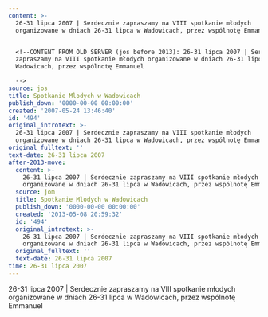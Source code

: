 ```yaml
---
content: >-
  26-31 lipca 2007 | Serdecznie zapraszamy na VIII spotkanie młodych
  organizowane w dniach 26-31 lipca w Wadowicach, przez wspólnotę Emmanuel


  <!--CONTENT FROM OLD SERVER (jos before 2013): 26-31 lipca 2007 | Serdecznie
  zapraszamy na VIII spotkanie młodych organizowane w dniach 26-31 lipca w
  Wadowicach, przez wspólnotę Emmanuel

  -->
source: jos
title: Spotkanie Mlodych w Wadowicach
publish_down: '0000-00-00 00:00:00'
created: '2007-05-24 13:46:40'
id: '494'
original_introtext: >-
  26-31 lipca 2007 | Serdecznie zapraszamy na VIII spotkanie młodych
  organizowane w dniach 26-31 lipca w Wadowicach, przez wspólnotę Emmanuel
original_fulltext: ''
text-date: 26-31 lipca 2007
after-2013-move:
  content: >-
    26-31 lipca 2007 | Serdecznie zapraszamy na VIII spotkanie młodych
    organizowane w dniach 26-31 lipca w Wadowicach, przez wspólnotę Emmanuel
  source: jom
  title: Spotkanie Mlodych w Wadowicach
  publish_down: '0000-00-00 00:00:00'
  created: '2013-05-08 20:59:32'
  id: '494'
  original_introtext: >-
    26-31 lipca 2007 | Serdecznie zapraszamy na VIII spotkanie młodych
    organizowane w dniach 26-31 lipca w Wadowicach, przez wspólnotę Emmanuel
  original_fulltext: ''
  text-date: 26-31 lipca 2007
time: 26-31 lipca 2007
---
```

26-31 lipca 2007 | Serdecznie zapraszamy na VIII spotkanie młodych organizowane w dniach 26-31 lipca w Wadowicach, przez wspólnotę Emmanuel

<!--CONTENT FROM OLD SERVER (jos before 2013): 26-31 lipca 2007 | Serdecznie zapraszamy na VIII spotkanie młodych organizowane w dniach 26-31 lipca w Wadowicach, przez wspólnotę Emmanuel
-->

<!--{{json:{"created_date":"2007-05-24 13:46:40","publish_down":"0000-00-00 00:00:00","id":"494"}}}-->